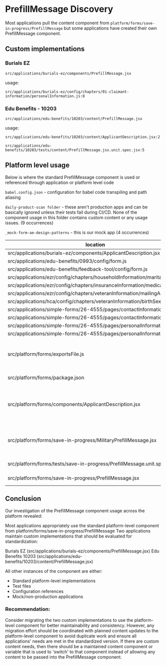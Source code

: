 # PrefillMessage Discovery

Most applications pull the content component from `platform/forms/save-in-progress/PrefillMessage` but some applications have created their own PrefillMessage component.

## Custom implementations

### Burials EZ
 ```
 src/applications/burials-ez/components/PrefillMessage.jsx
```

usage:
````
src/applications/burials-ez/config/chapters/01-claimant-information/personalInformation.js:8
````

### Edu Benefits - 10203
```
src/applications/edu-benefits/10203/content/PrefillMessage.jsx
```

usage:
```
src/applications/edu-benefits/10203/content/ApplicantDescription.jsx:2
```

```
src/applications/edu-benefits/10203/tests/content/PrefillMessage.jsx.unit.spec.jsx:5
```



## Platform level usage

Below is where the standard PrefillMessage component is used or referenced through application or platform level code

`babel.config.json` - configuration for babel code transpiling and path aliasing

`daily-product-scan folder` - these aren't production apps and can be basically ignored unless their tests fail during CI/CD. None of the component usage in this folder contains custom content or any usage issues. (9 occurrences)

`_mock-form-ae-design-patterns` - this is our mock app (4 occurrences)

| location                                                                   | notes                                                                         |
| -------------------------------------------------------------------------- | ----------------------------------------------------------------------------- |
| src/applications/burials-ez/components/ApplicantDescription.jsx            |                                                                               |
| src/applications/edu-benefits/0993/config/form.js                          |                                                                               |
| src/applications/edu-benefits/feedback-tool/config/form.js                 |                                                                               |
| src/applications/ezr/config/chapters/householdInformation/maritalStatus.js |                                                                               |
| src/applications/ezr/config/chapters/insuranceInformation/medicaid.js      |                                                                               |
| src/applications/ezr/config/chapters/veteranInformation/mailingAddress.js  |                                                                               |
| src/applications/hca/config/chapters/veteranInformation/birthSex.js        |                                                                               |
| src/applications/simple-forms/26-4555/pages/contactInformation1.js         |                                                                               |
| src/applications/simple-forms/26-4555/pages/contactInformation2.js         |                                                                               |
| src/applications/simple-forms/26-4555/pages/personalInformation1.js        |                                                                               |
| src/applications/simple-forms/26-4555/pages/personalInformation2.js        |                                                                               |
| src/platform/forms/exportsFile.js                                          | platform level export for import usage in yarn workspaces                     |
| src/platform/forms/package.json                                            | platform level package.json                                                   |
| src/platform/forms/components/ApplicantDescription.jsx                     | this is used in various apps but is using the standard PrefillMessage content |
| src/platform/forms/save-in-progress/MilitaryPrefillMessage.jsx             | this is the main usage that has custom text content                           |
| src/platform/forms/tests/save-in-progress/PrefillMessage.unit.spec.jsx     | test for component                                                            |
| src/platform/forms/save-in-progress/PrefillMessage.jsx                     | component source                                                              |


## Conclusion
Our investigation of the PrefillMessage component usage across the platform revealed:

Most applications appropriately use the standard platform-level component from platform/forms/save-in-progress/PrefillMessage
Two applications maintain custom implementations that should be evaluated for standardization:

Burials EZ (src/applications/burials-ez/components/PrefillMessage.jsx)
Edu Benefits 10203 (src/applications/edu-benefits/10203/content/PrefillMessage.jsx)

All other instances of the component are either:

- Standard platform-level implementations
- Test files
- Configuration references
- Mock/non-production applications

### Recommendation: 
Consider migrating the two custom implementations to use the platform-level component for better maintainability and consistency.
However, any migration effort should be coordinated with planned content updates to the platform-level component to avoid duplicate work 
and ensure all applications' needs are met in the standardized version. If there are custom content needs, then there should be a maintained content component or variable that is used to
'switch' to that component instead of allowing any content to be passed into the PrefillMessage component.



